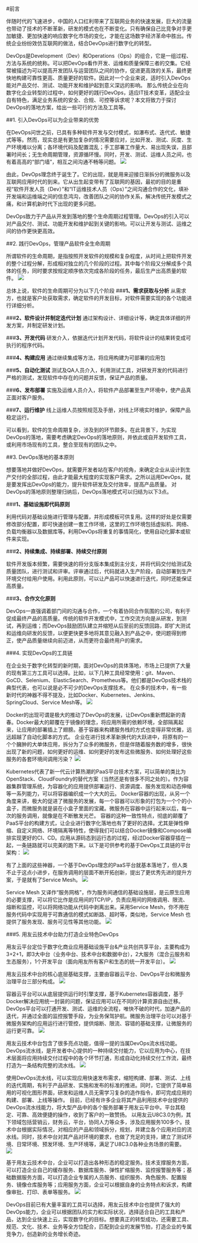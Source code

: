 #前言

伴随时代的飞速进步，中国的人口红利带来了互联网业务的快速发展，巨大的流量也带动了技术的不断革新，研发的模式也在不断变化。只有确保自己比竞争对手更加敏捷、更加快速的响应数字化市场的变化，才能在这场数字经济革命中胜出。传统企业纷纷效仿互联网的做法，结合DevOps进行数字化的转型。

DevOps是Development（Dev）和Operations（Ops）的组合，它是一组过程、方法与系统的统称。可以把DevOps看作开发、运维和质量保障三者的交集。它经常被描述为可以提高开发团队与运营团队之间的协作，促进更高效的关系，最终更快地构建可靠性更高、质量更好的软件。因此对一个企业来说，适时引入DevOps能对产品交付、测试、功能开发和维护起到意义深远的影响。
那么传统企业在向数字化企业转型的过程中，如何更好的践行DevOps，适应IT技术变革，适配企业自有特色，满足业务系统的安全、合规、可控等诉求呢？本文将致力于探讨DevOps的落地方案，给出一些可行的方法及工具等。

##1. 引入DevOps可以为企业带来的优势

在DevOps问世之前，已具有多种软件开发与交付模式，如瀑布式、迭代式、敏捷式等等。然而，现实总是有更加复杂的情况需要应对，比如开发、测试、灰度、生产环境难以分离；各环境代码及配置混乱；手工部署工作量大、易出现失误，且部署时间长；无生命周期管理，资源循环慢。同时，开发、测试、运维人员之间，也有着高高的“部门墙”，相互之间沟通不畅等问题。
![](media/801ec24acb6e6987329662181c60fef7.png)

由此，DevOps理念终于诞生了。它的出现，就是用来迎接日渐拆分的微服务以及互联网应用时代的到来。它从出生起变带有了互联网的基因，最初的目的是重视“软件开发人员（Dev）”和“IT运维技术人员（Ops）”之间沟通合作的文化，填补开发端和运维端之间的信息鸿沟，改善团队之间的协作关系，解决传统开发模式之痛，和计算机新时代下出现的更多问题。

DevOps致力于产品从开发到落地的整个生命周期过程管理。DevOps的引入可以对产品交付、测试、功能开发和维护起到关键的影响。可以让开发与测试、运维之间的协作更快更高效。

##2. 践行DevOps，管理产品软件全生命周期

所谓软件的生命周期，是指按照开发软件的规模和复杂程度，从时间上把软件开发的整个过程分解，形成相对独立的几个阶段的过程。其中每个阶段又分解成多个具体的任务，同时要求按规定顺序依次完成各阶段的任务，最后生产出高质量的软件。
![](media/fb340d1452ce192b90af16b63cb81140.png)

总体上说，软件的生命周期可分为以下几个阶段
###**1、需求获取与分析**
从需求方，也就是客户处获取需求，确定软件的开发目标，对软件需要实现的各个功能进行详细分析。 

###**2、软件设计并制定迭代计划**
通过架构设计、详细设计等，确定具体详细的开发方案，并制定研发计划。

###**3、开发代码**
研发介入，依据迭代计划开发代码，将软件设计的结果转变成可执行的程序代码。

###**4、构建应用**
通过继续集成等方法，将应用构建为可部署的应用包

###**5、自动化测试**
测试及QA人员介入，利用测试工具，对研发开发的代码进行严格的测试，发现软件中存在的问题并反馈，保证产品的质量。

###**6、发布部署**
实施及运维人员介入，将软件产品部署至生产环境中，使产品真正面对客户服务。

###**7、运行维护**
线上运维人员按照规范及手册，对线上环境实时维护，保障产品稳定运行。

可以看到，软件的生命周期复杂，涉及到的环节颇多。在此背景下，为实现DevOps的落地，需要考虑确定DevOps的落地原则，并依此或自开发软件工具，或利用市场现有的工具，整合至现有的团队之中。

##3. DevOps落地的基本原则

想要落地并做好DevOps，就需要开发者站在客户的视角，来确定企业从设计到生产交付的全部过程，由此才能最大程度的实现客户需求。之所以运用DevOps，就是要发挥出DevOps的能力，提升软件研发及交付效率，提高产品质量。
对DevOps的落地原则整理归纳后，DevOps落地模式可以归结为以下3点。

###**1、基础设施即代码原则**

利用代码对基础设施进行管理与配置，并形成模板可供复用。这样的好处是仅需要修改部分配置，即可快速创建一套工作环境，这里的工作环境包括虚拟机、网络、负载均衡器以及数据库等。利用DevOps将重复的事情简化，使用自动化脚本或软件来实现。

###**2、持续集成、持续部署、持续交付原则**

软件开发版本频繁，需要快速的将分支版本集成到主分支，并将代码交付给测试及质量团队，进行测试和评审。评审通过后，代码就进入生产阶段，自动部署到生产环境交付给用户使用。利用此原则，可以让产品可以快速进行迭代，同时还能保证高质量。

###**3、合作文化原则**

DevOps一直强调着部门间的沟通与合作，一个有着协同合作氛围的公司，有利于促成最终产品的高质量。传统的软件开发模式中，工作交流方向是从研发，到测试，再到运维；而DevOps鼓励团队建立并缩短从后至前的反馈回路，即扩大测试和运维向研发的反馈，以便更快更多地将其意见融入到产品之中，使问题得到修正，使产品质量继续向前迈进，从而更符合最终用户的需求。 

###4. 实现DevOps的工具链

在企业处于数字化转型的新时期，面对DevOps的具体落地，市场上已提供了大量的现有第三方工具可以选择。比如，以下几种工具经常使用：git、Maven、GoCD、Selenium、ElasticSearch、Prometheus等。他们都是DevOps技术栈的典型代表，也可以说是必不可少的DevOps支撑技术。
在众多的技术中，有一些新时代的神器不得不提及，比如Docker、Kubernetes、Jenkins、SpringCloud、Service Mesh等。
![](media/e4f51106596ac7a6ae50fd8bc2aa312d.png)

Docker的出现可谓是极大的推动了DevOps的发展，让DevOps重新燃起新的青春。Docker最大的颠覆在于镜像的理念，将应用所需的依赖环境，全部隔离起来，让应用的部署插上了翅膀。基于容器来构建服务栈的方式也变得非常优雅，远远超越了自动化脚本的方式。
企业在进行技术革新换代的大跃进中，将原有的一个个臃肿的大单体应用，拆分为了众多的微服务，但是伴随着服务数的增多，很快出现了新的问题，如何更好的运维、如何更好的发布这些微服务、如何处理好这些服务的各套环境间调用污染？
![](media/cc4707724141dc67b6a39964ac184b6b.png)

Kubernetes代表了新一代云计算热潮的PaaS平台技术方案，可以简单的类比为OpenStack、CloudFoundry的替代方案（当然还是有很多不同之处的）。作为容器集群管理系统，为容器化的应用提供部署运行、资源调度、服务发现和动态伸缩等一系列能力，可以将容器编织成一个大大的云。
Docker容器的出现，从另一个角度来讲，极大的促进了微服务的发展，每一个容器可以形象的打包为一个个的小盒子，而微服务就是装在小盒子里面的宝藏。微服务在容器中运行起来以后，每一次的服务调用，就像是在不断散发光芒。
容器的这种一致性特点，彻底的颠覆了PaaS平台的构建方式，让企业进行数字化落地也有了更好的选择。尤其是弹性伸缩、自定义网络、环境隔离等特性，使得我们可以结合Docker镜像和Compose编排实现更好的CI、CD。应用从源码态到运行态的过程，经过Docker容器穿插在一起，一条链路就可以完美的跑下来。以下是可供参考的基于DevOps工具链的平台架构：
![](media/7cf1a0e3da3d09c39b2ba320dabac908.png)

有了上面的这些神器，一个基于DevOps理念的PaaS平台就基本落地了，但人类不止于这点小进步，在服务调用的层面不断开拓创新，提出了更优秀先进的提升方案，于是就有了Service
Mesh。
![](media/779ef66c5bdbaf54b6b55e9b0989d9de.png)

Service Mesh
又译作“服务网格”，作为服务间通信的基础设施层，是云原生应用的必要支撑，可以将它比作是应用间的TCP/IP，负责应用间的网络调用、限流、熔断和监控，可以将网络功能从代码中剥离出来。采用Service Mesh，你不用在服务代码中实现用于可靠通信的模式如断路、超时等，类似地，Service Mesh
也提供了服务发现、服务可见性等其他功能。
![](media/6882f723340786471177d79d9e3ad1e4.png)

###5. 用友云技术中台助力打造企业特色DevOps

用友云平台定位于数字化商业应用基础设施平台&产业共创共享平台，主要构成为3+2+1，即3大中台（业务中台、技术中台和数据中台），2大服务（混合云服务和生态服务），1个开发平台（面向用友所有客户和生态的统一开发平台）。
![](media/41577ea6bf2324aa1c5aef21115bcee3.png)

用友云技术中台的核心底层基础支撑，主要由容器云平台、DevOps平台和微服务治理平台三部分构成。
![](media/03b74bb09994270d94e6cdac93e58d0e.png)

容器云平台可以从底层提供运行时引擎支撑，基于Kubernetes容器调度，基于Docker解决应用统一封装的问题，保证应用可以在不同的计算资源自由迁移。DevOps平台可以打通开发、测试、运维的全流程，唯快不破的时代，加速产品的迭代，并通过全面的监控报警手段，为业务保驾护航。微服务治理平台可以对基于微服务架构的应用运行进行管控，提供熔断、限流、容错的基础支撑，让微服务的运行更可靠。
![](media/a6b83d53348543eef134e13ad84cb80e.png)

用友云技术中台包含了很多亮点功能，值得一提的当属DevOps流水线功能。
DevOps流水线，是开发者中心提供的一种持续交付能力，它以应用为中心，在技术层面将应用持续交付过程中的各个环节打通，形成自动化持续交付工作流，最终打造为一条结构完整的流水线。
![](media/431f7611d90a6f889cf9031e32f4e9a9.tif)

使用DevOps流水线，可以实现应用快速发布需求，缩短构建、部署、测试、上线的迭代周期，有利于产品研发、实施和发布的标准的推进。同时，它提供了简单易用的可视化图形界面，研发和运维人员无需学习复杂的造作指令，即可完成应用的构建、部署、上线等操作。
目前，已经有许多企业将其产品利用技术中台提供的DevOps流水线能力，将大型产品中的各个服务部署于用友云平台中。平台其稳定、可靠、高效便捷的操作，收到了客户的一致赞扬。
以用友云U8C3.0为例，其下领域包括营销云，财务云，平台，协同人力等众多，涉及应用服务100多个。技术中台根据实际情况，对相应的产品和领域拆分，规划，并建立各个应用对应的流水线。同时，技术中台对其产品对环境的要求，也做了充足的支持，建立了测试环境、日常环境、预发环境、生产环境等，满足了U8C3.0各种业务场景的需要。
![](media/7569c73aa62992663f9dbf283799e207.png)

基于用友云技术中台，企业可以打造出各种形态的稳定服务。技术支撑服务方面，可以打造企业自己的缓存服务、数据库服务、弹性扩缩服务、监控报警服务等；基础数据服务方面，可以打造企业专属的人员服务、组织服务、角色服务、配置服务、镜像仓库服务等；应用服务方面，企业可以根据自身的业务特点和诉求，构建像审批、打印、表单等服务。
![](media/4790c2f959f07709f72d982e7ef11861.png)

DevOps目前已有大量丰富的工具可以选择，用友云技术中台也提供了强大的DevOps能力，企业可以根据团队的实力和实际状况，选择适合自己的工具和产品，达到企业快速上云，实现数字化的目标。想要真正的转型成功，还需要工具、规范、文化、技术、业务等全方位配合，匹配到企业的发展节拍，打造企业的专属竞争力，创造新的业务增长奇迹。



